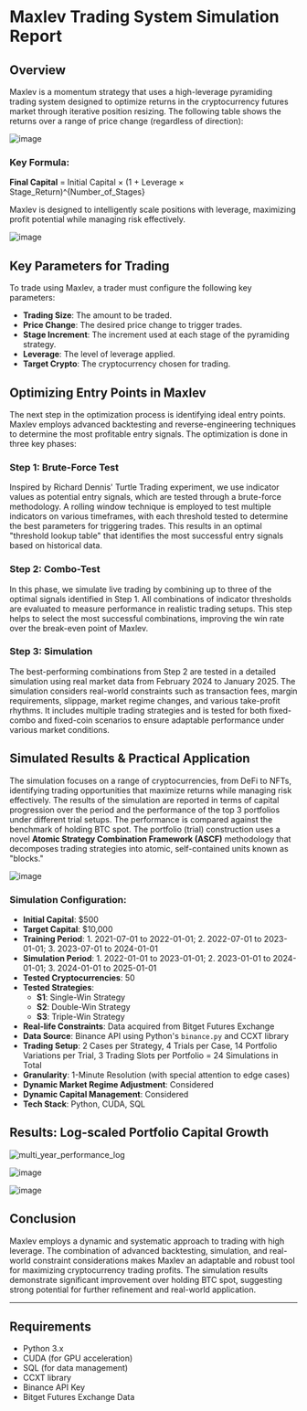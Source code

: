 # Maxlev Trading System Simulation Report

## Overview

Maxlev is a momentum strategy that uses a high-leverage pyramiding trading system designed to optimize returns in the cryptocurrency futures market through iterative position resizing. The following table shows the returns over a range of price change (regardless of direction): 

![image](https://github.com/user-attachments/assets/0ab1b01b-6ae4-4eb9-bf5a-7c0b687fdd67)

### Key Formula:
**Final Capital** = Initial Capital × (1 + Leverage × Stage_Return)^{Number_of_Stages}

Maxlev is designed to intelligently scale positions with leverage, maximizing profit potential while managing risk effectively.

![image](https://github.com/user-attachments/assets/ad8168fa-0ae6-47bc-aec3-19e4d18afd3f)

## Key Parameters for Trading
To trade using Maxlev, a trader must configure the following key parameters:
- **Trading Size**: The amount to be traded.
- **Price Change**: The desired price change to trigger trades.
- **Stage Increment**: The increment used at each stage of the pyramiding strategy.
- **Leverage**: The level of leverage applied.
- **Target Crypto**: The cryptocurrency chosen for trading.

## Optimizing Entry Points in Maxlev

The next step in the optimization process is identifying ideal entry points. Maxlev employs advanced backtesting and reverse-engineering techniques to determine the most profitable entry signals. The optimization is done in three key phases:

### Step 1: Brute-Force Test
Inspired by Richard Dennis' Turtle Trading experiment, we use indicator values as potential entry signals, which are tested through a brute-force methodology. A rolling window technique is employed to test multiple indicators on various timeframes, with each threshold tested to determine the best parameters for triggering trades. This results in an optimal "threshold lookup table" that identifies the most successful entry signals based on historical data.

### Step 2: Combo-Test
In this phase, we simulate live trading by combining up to three of the optimal signals identified in Step 1. All combinations of indicator thresholds are evaluated to measure performance in realistic trading setups. This step helps to select the most successful combinations, improving the win rate over the break-even point of Maxlev.

### Step 3: Simulation
The best-performing combinations from Step 2 are tested in a detailed simulation using real market data from February 2024 to January 2025. The simulation considers real-world constraints such as transaction fees, margin requirements, slippage, market regime changes, and various take-profit rhythms. It includes multiple trading strategies and is tested for both fixed-combo and fixed-coin scenarios to ensure adaptable performance under various market conditions.

## Simulated Results & Practical Application

The simulation focuses on a range of cryptocurrencies, from DeFi to NFTs, identifying trading opportunities that maximize returns while managing risk effectively. The results of the simulation are reported in terms of capital progression over the period and the performance of the top 3 portfolios under different trial setups. The performance is compared against the benchmark of holding BTC spot. The portfolio (trial) construction uses a novel **Atomic Strategy Combination Framework (ASCF)** methodology that decomposes trading strategies into atomic, self-contained units known as "blocks." 

![image](https://github.com/user-attachments/assets/7752bd8a-de09-4dae-91de-3bc1f5b71cf9)

### Simulation Configuration:
- **Initial Capital**: $500
- **Target Capital**: $10,000
- **Training Period**: 1. 2021-07-01 to 2022-01-01; 2. 2022-07-01 to 2023-01-01; 3. 2023-07-01 to 2024-01-01
- **Simulation Period**: 1. 2022-01-01 to 2023-01-01; 2. 2023-01-01 to 2024-01-01; 3. 2024-01-01 to 2025-01-01
- **Tested Cryptocurrencies**: 50
- **Tested Strategies**:
  - **S1**: Single-Win Strategy
  - **S2**: Double-Win Strategy
  - **S3**: Triple-Win Strategy
- **Real-life Constraints**: Data acquired from Bitget Futures Exchange
- **Data Source**: Binance API using Python's `binance.py` and CCXT library
- **Trading Setup**: 2 Cases per Strategy, 4 Trials per Case, 14 Portfolio Variations per Trial, 3 Trading Slots per Portfolio = 24 Simulations in Total
- **Granularity**: 1-Minute Resolution (with special attention to edge cases)
- **Dynamic Market Regime Adjustment**: Considered
- **Dynamic Capital Management**: Considered
- **Tech Stack**: Python, CUDA, SQL

## Results: Log-scaled Portfolio Capital Growth
![multi_year_performance_log](https://github.com/user-attachments/assets/7c711242-3b8b-4281-8413-7d6b2037765e)

![image](https://github.com/user-attachments/assets/e2d205e1-fe50-40c9-916a-4ad4febdafd4)

![image](https://github.com/user-attachments/assets/2d94906f-2d36-4070-bfbb-f5fb750948a4)


## Conclusion

Maxlev employs a dynamic and systematic approach to trading with high leverage. The combination of advanced backtesting, simulation, and real-world constraint considerations makes Maxlev an adaptable and robust tool for maximizing cryptocurrency trading profits. The simulation results demonstrate significant improvement over holding BTC spot, suggesting strong potential for further refinement and real-world application.

---

## Requirements

- Python 3.x
- CUDA (for GPU acceleration)
- SQL (for data management)
- CCXT library
- Binance API Key
- Bitget Futures Exchange Data
